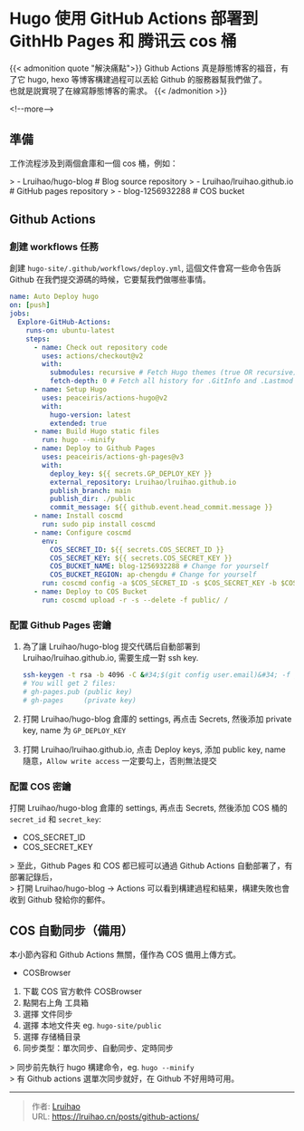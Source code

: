 # Hugo 使用 GitHub Actions 部署到 GithHb Pages 和 腾讯云 cos 桶


{{&lt; admonition quote &#34;解決痛點&#34;&gt;}}
Github Actions 真是靜態博客的福音，有了它 hugo, hexo 等博客構建過程可以丟給 Github 的服務器幫我們做了。  
也就是説實現了在線寫靜態博客的需求。
{{&lt; /admonition &gt;}}

&lt;!--more--&gt;

## 準備

工作流程涉及到兩個倉庫和一個 cos 桶，例如：

&gt; - Lruihao/hugo-blog # Blog source repository
&gt; - Lruihao/lruihao.github.io # GitHub pages repository
&gt; - blog-1256932288 # COS bucket

## Github Actions

### 創建 workflows 任務

創建 `hugo-site/.github/workflows/deploy.yml`, 這個文件會寫一些命令告訴 Github 在我們提交源碼的時候，它要幫我們做哪些事情。

```yaml
name: Auto Deploy hugo
on: [push]
jobs:
  Explore-GitHub-Actions:
    runs-on: ubuntu-latest
    steps:
      - name: Check out repository code
        uses: actions/checkout@v2
        with:
          submodules: recursive # Fetch Hugo themes (true OR recursive)
          fetch-depth: 0 # Fetch all history for .GitInfo and .Lastmod
      - name: Setup Hugo
        uses: peaceiris/actions-hugo@v2
        with:
          hugo-version: latest
          extended: true
      - name: Build Hugo static files
        run: hugo --minify
      - name: Deploy to Github Pages
        uses: peaceiris/actions-gh-pages@v3
        with:
          deploy_key: ${{ secrets.GP_DEPLOY_KEY }}
          external_repository: Lruihao/lruihao.github.io
          publish_branch: main
          publish_dir: ./public
          commit_message: ${{ github.event.head_commit.message }}
      - name: Install coscmd
        run: sudo pip install coscmd
      - name: Configure coscmd
        env:
          COS_SECRET_ID: ${{ secrets.COS_SECRET_ID }}
          COS_SECRET_KEY: ${{ secrets.COS_SECRET_KEY }}
          COS_BUCKET_NAME: blog-1256932288 # Change for yourself
          COS_BUCKET_REGION: ap-chengdu # Change for yourself
        run: coscmd config -a $COS_SECRET_ID -s $COS_SECRET_KEY -b $COS_BUCKET_NAME -r $COS_BUCKET_REGION
      - name: Deploy to COS Bucket
        run: coscmd upload -r -s --delete -f public/ /
```

### 配置 Github Pages 密鑰

1. 為了讓 Lruihao/hugo-blog 提交代碼后自動部署到 Lruihao/lruihao.github.io, 需要生成一對 ssh key.

   ```bash
   ssh-keygen -t rsa -b 4096 -C &#34;$(git config user.email)&#34; -f gh-pages -N &#34;&#34;
   # You will get 2 files:
   # gh-pages.pub (public key)
   # gh-pages     (private key)
   ```

2. 打開 Lruihao/hugo-blog 倉庫的 settings, 再点击 Secrets, 然後添加 private key, name 为 `GP_DEPLOY_KEY`
3. 打開 Lruihao/lruihao.github.io, 点击 Deploy keys, 添加 public key, name 隨意，`Allow write access` 一定要勾上，否則無法提交

### 配置 COS 密鑰

打開 Lruihao/hugo-blog 倉庫的 settings, 再点击 Secrets, 然後添加 COS 桶的 `secret_id` 和 `secret_key`:

- COS_SECRET_ID
- COS_SECRET_KEY

&gt; 至此，Github Pages 和 COS 都已經可以通過 Github Actions 自動部署了，有部署記錄后，  
&gt; 打開 Lruihao/hugo-blog -&gt; Actions 可以看到構建過程和結果，構建失敗也會收到 Github 發給你的郵件。

## COS 自動同步（備用）

本小節內容和 Github Actions 無關，僅作為 COS 備用上傳方式。

- COSBrowser

1. 下載 COS 官方軟件 COSBrowser
2. 點開右上角 工具箱
3. 選擇 文件同步
4. 選擇 本地文件夹 eg. `hugo-site/public`
5. 選擇 存储桶目录
6. 同步类型：單次同步、自動同步、定時同步

&gt; 同步前先執行 hugo 構建命令，eg. `hugo --minify`  
&gt; 有 Github actions 選單次同步就好，在 Github 不好用時可用。


---

> 作者: [Lruihao](https://github.com/Lruihao)  
> URL: https://lruihao.cn/posts/github-actions/  

